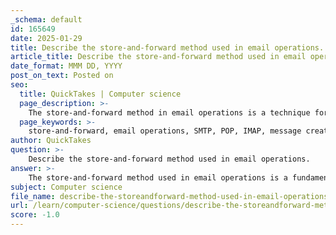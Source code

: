 ```yaml
---
_schema: default
id: 165649
date: 2025-01-29
title: Describe the store-and-forward method used in email operations.
article_title: Describe the store-and-forward method used in email operations.
date_format: MMM DD, YYYY
post_on_text: Posted on
seo:
  title: QuickTakes | Computer science
  page_description: >-
    The store-and-forward method in email operations is a technique for sending, storing, and retrieving emails, involving processes such as message creation, sending, storing on mail servers, and retrieving through protocols like POP and IMAP.
  page_keywords: >-
    store-and-forward, email operations, SMTP, POP, IMAP, message creation, mail server, email retrieval, email client, electronic messages
author: QuickTakes
question: >-
    Describe the store-and-forward method used in email operations.
answer: >-
    The store-and-forward method used in email operations is a fundamental technique for sending, storing, and retrieving electronic messages across a network. This method involves the following key processes:\n\n1. **Message Creation**: When a user composes an email, the email client (such as Outlook, Thunderbird, or a web-based client) creates a message that includes the recipient's email address, the sender's email address, and the message body.\n\n2. **Sending the Email**: Once the email is composed, the email client uses the Simple Mail Transfer Protocol (SMTP) to send the message to a mail server. SMTP is responsible for the transmission of the email from the client to the server.\n\n3. **Storage on Mail Server**: Upon receiving the email, the mail server stores the message in a database. This storage allows the email to be held until the recipient is ready to retrieve it. The server acts as an intermediary, ensuring that the email is available even if the recipient is not currently online.\n\n4. **Retrieving the Email**: When the recipient is ready to check their email, their email client communicates with the mail server using protocols such as Post Office Protocol (POP) or Internet Message Access Protocol (IMAP). \n   - **POP**: This protocol downloads the email from the server to the client and typically deletes the message from the server after the download, which means the email is no longer stored on the server.\n   - **IMAP**: In contrast, IMAP allows the recipient to view the email while keeping a copy on the server. This means that the email can be accessed from multiple devices, and actions such as deleting or moving messages are synchronized with the server.\n\n5. **Forwarding**: If the recipient's email client is not connected to the internet when the email is sent, the mail server will hold the message until it can be delivered. This is a key aspect of the store-and-forward method, as it ensures that emails are not lost and can be delivered even if the recipient is temporarily unavailable.\n\nIn summary, the store-and-forward method is essential for email operations, allowing messages to be sent, stored, and retrieved efficiently across networks. This method ensures that emails are reliably delivered and accessible to users at their convenience.
subject: Computer science
file_name: describe-the-storeandforward-method-used-in-email-operations.md
url: /learn/computer-science/questions/describe-the-storeandforward-method-used-in-email-operations
score: -1.0
---
```


&nbsp;